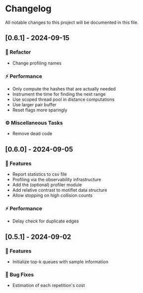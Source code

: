 # Changelog

All notable changes to this project will be documented in this file.

## [0.6.1] - 2024-09-15

### 🚜 Refactor

- Change profiling names

### ⚡ Performance

- Only compute the hashes that are actually needed
- Instrument the time for finding the next range
- Use scoped thread pool in distance computations
- Use larger pair buffer
- Reset flags more sparingly

### ⚙️ Miscellaneous Tasks

- Remove dead code

## [0.6.0] - 2024-09-05

### 🚀 Features

- Report statistics to csv file
- Profiling via the observability infrastructure
- Add the (optional) profiler module
- Add relative contrast to motiflet data structure
- Allow stopping on high collision counts

### ⚡ Performance

- Delay check for duplicate edges

## [0.5.1] - 2024-09-02

### 🚀 Features

- Initialize top-k queues with sample information

### 🐛 Bug Fixes

- Estimation of each repetition's cost

<!-- generated by git-cliff -->
